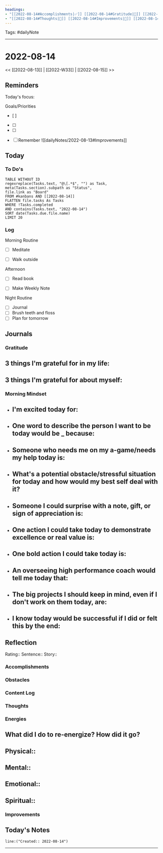 ```yaml
---
headings:
- "[[2022-08-14#Accomplishments|✅]] [[2022-08-14#Gratitude|🙏]] [[2022-08-14#Content Log|📚]]"
- "[[2022-08-14#Thoughts|💭]] [[2022-08-14#Improvements|💪]] [[2022-08-14#Obstacles|🚧]]"
---
```

Tags: #dailyNote
___
# 2022-08-14
<< [[2022-08-13]] | [[2022-W33]] | [[2022-08-15]] >> 
## Reminders
Today's focus: 

Goals/Priorities
- [ ] 
- [ ] 
- [ ] 

- [ ] Remember ![[dailyNotes/2022-08-13#Improvements]]

## Today
### To Do's
```dataview
TABLE WITHOUT ID 
regexreplace(Tasks.text, "@\[.*$", "") as Task,
meta(Tasks.section).subpath as "Status",
file.link as "Board"
FROM #kanbans AND [[2022-08-14]]
FLATTEN file.tasks As Tasks
WHERE !Tasks.completed
AND contains(Tasks.text, "2022-08-14")
SORT date(Tasks.due.file.name)
LIMIT 20
```
### Log
Morning Routine
- [ ] Meditate
- [ ] Walk outside


Afternoon
- [ ] Read book

- [ ] Make Weekly Note


Night Routine
- [ ] Journal
- [ ] Brush teeth and floss
- [ ] Plan for tomorrow
## Journals
### Gratitude
**3 things I'm grateful for in my life:**
- 

**3 things I'm grateful for about myself:**
- 
### Morning Mindset
- **I'm excited today for:**
	- 
- **One word to describe the person I want to be today would be _ because:**
	- 
- **Someone who needs me on my a-game/needs my help today is:**
	- 
- **What's a potential obstacle/stressful situation for today and how would my best self deal with it?**
	- 
- **Someone I could surprise with a note, gift, or sign of appreciation is:**
	- 
- **One action I could take today to demonstrate excellence or real value is:**
	- 
- **One bold action I could take today is:**
	- 
- **An overseeing high performance coach would tell me today that:**
	- 
- **The big projects I should keep in mind, even if I don't work on them today, are:**
	- 
- **I know today would be successful if I did or felt this by the end:** 
	- 
## Reflection
Rating:: 
Sentence:: 
Story:: 

### Accomplishments

### Obstacles

### Content Log

### Thoughts

### Energies
**What did I do to re-energize? How did it go?**
- 

Physical:: 
- 

Mental:: 
- 

Emotional:: 
- 

Spiritual:: 
- 
### Improvements

## Today's Notes

```query
line:("Created:: 2022-08-14")
```
___